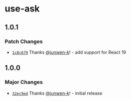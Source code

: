 # use-ask

## 1.0.1

### Patch Changes

- [`1c8c679`](https://github.com/junwen-k/use-ask/commit/1c8c679d41ef4868cddca563ab1fc2bf05be1c60) Thanks [@junwen-k](https://github.com/junwen-k)! - add support for React 19

## 1.0.0

### Major Changes

- [`32ec9e4`](https://github.com/junwen-k/use-ask/commit/32ec9e47c5fe9f54390dab41229a7d681de89f3f) Thanks [@junwen-k](https://github.com/junwen-k)! - initial release

